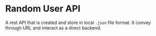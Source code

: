 # Random User API
A rest API that is created and store in local `.json` file format. It convey through URL and interact as a direct backend.
